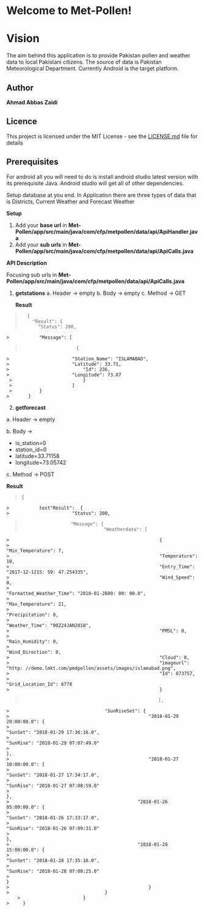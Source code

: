 # Welcome to Met-Pollen!
# Vision

The aim behind this application is to provide Pakistan pollen and weather data to local Pakistani citizens. The source of data is Pakistan Meteorological Department. Currently Android is the target platform.
   
## Author

**Ahmad Abbas Zaidi**


## Licence

This project is licensed under the MIT License - see the [LICENSE.md](https://gist.github.com/PurpleBooth/LICENSE.md) file for details

## **Prerequisites**

For android all you will need to do is install android studio latest version with its prerequisite Java. Android studio will get all of other dependencies.

Setup database at you end. In Application there are three types of data that is Districts, Current Weather and Forecast Weather

**Setup**
1. Add your **base url** in 
**Met-Pollen/app/src/main/java/com/cfp/metpollen/data/api/ApiHandler.java**
2. Add your **sub urls** in 
**Met-Pollen/app/src/main/java/com/cfp/metpollen/data/api/ApiCalls.java**

**API Description**

Focusing sub urls in **Met-Pollen/app/src/main/java/com/cfp/metpollen/data/api/ApiCalls.java**

 1. **getstations**
a. Header -> empty
b. Body -> empty
c. Method -> GET

	**Result**
> 		{
> 		  "Result": {
>		    "Status": 200,
	>		    "Message": [
>					      {
	>	       				"Station_Name": "ISLAMABAD",
	>    	   				"Latitude": 33.71,
	>							"Id": 236,
	>  		  				"Longitude": 73.07
	 >							}
	 >						]
	 >			}
	>		}	

 2. **getforecast**

a. Header -> empty

b. Body ->  
- is_station=0 	
- station_id=0  	
- latitude=33.71158
- longitude=73.05742

c. Method -> POST

**Result**
>     {
	> 			text"Result":  {
	>     					"Status": 200,
>     					"Message": {
>     								"Weatherdata": [
	>     													{
	>     													"Min_Temperature": 7,
	>     													"Temperature": 10,
	>     													"Entry_Time": "2017-12-1215: 59: 47.254335",
	>     													"Wind_Speed": 0,
	>     													"Formatted_Weather_Time": "2018-01-2600: 00: 00.0",
	>     													"Max_Temperature": 21,
	>     													"Precipitation": 0,
	>     													"Weather_Time": "00Z24JAN2018",
	>     													"PMSL": 0,
	>     													"Rain_Humidity": 0,
	>     													"Wind_Direction": 0,
	>     													"Cloud": 0,
	>     													"imageurl": "http: //demo.lmkt.com/pmdpollen/assets/images/islamabad.png",
	>     													"Id": 873757,
	>     													"Grid_Location_Id": 6778
	>     													}
>    													],
	>     								"SunRiseSet": {
	>     												"2018-01-29 20:00:00.0": {
	>     																			"SunSet": "2018-01-29 17:36:16.0",
	>     																			"SunRise": "2018-01-29 07:07:49.0"
	>     																		},
	>     												"2018-01-27 10:00:00.0": {
	>     																			"SunSet": "2018-01-27 17:34:17.0",
	>     																			"SunRise": "2018-01-27 07:08:59.0"
	>     																		},
	>     											"2018-01-26 05:00:00.0": {
	>     																			"SunSet": "2018-01-26 17:33:17.0",
	>     																			"SunRise": "2018-01-26 07:09:31.0"
	>     																		},
	>     											"2018-01-28 15:00:00.0": {
	>     																			"SunSet": "2018-01-28 17:35:16.0",
	>     																			"SunRise": "2018-01-28 07:08:25.0"
	>     																		}
	>     												}
	>     								}
		>     					}
	>     }